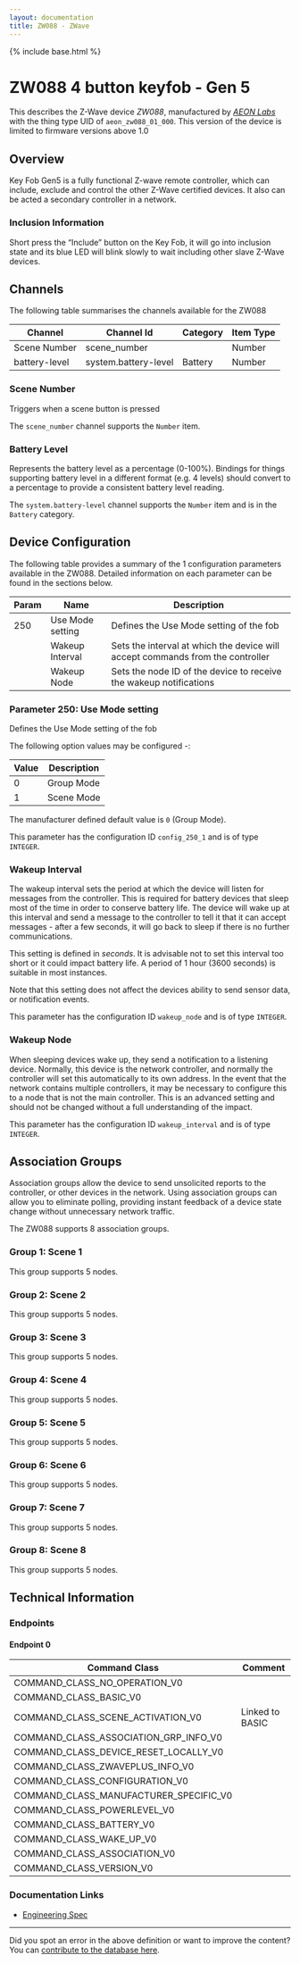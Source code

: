 ```yaml
---
layout: documentation
title: ZW088 - ZWave
---
```


{% include base.html %}

# ZW088 4 button keyfob - Gen 5
This describes the Z-Wave device *ZW088*, manufactured by *[AEON Labs](http://aeotec.com/)* with the thing type UID of ```aeon_zw088_01_000```.
This version of the device is limited to firmware versions above 1.0

## Overview

Key Fob Gen5 is a fully functional Z-wave remote controller, which can include, exclude and control the other Z-Wave certified devices. It also can be acted a secondary controller in a network.

### Inclusion Information

Short press the “Include” button on the Key Fob, it will go into inclusion state and its blue LED will blink slowly to wait including other slave Z-Wave devices.

## Channels

The following table summarises the channels available for the ZW088

| Channel | Channel Id | Category | Item Type |
|---------|------------|----------|-----------|
| Scene Number | scene_number |  | Number | 
| battery-level | system.battery-level | Battery | Number |

### Scene Number

Triggers when a scene button is pressed

The ```scene_number``` channel supports the ```Number``` item.

### Battery Level

Represents the battery level as a percentage (0-100%). Bindings for things supporting battery level in a different format (e.g. 4 levels) should convert to a percentage to provide a consistent battery level reading.

The ```system.battery-level``` channel supports the ```Number``` item and is in the ```Battery``` category.



## Device Configuration

The following table provides a summary of the 1 configuration parameters available in the ZW088.
Detailed information on each parameter can be found in the sections below.

| Param | Name  | Description |
|-------|-------|-------------|
| 250 | Use Mode setting | Defines the Use Mode setting of the fob |
|  | Wakeup Interval | Sets the interval at which the device will accept commands from the controller |
|  | Wakeup Node | Sets the node ID of the device to receive the wakeup notifications |

### Parameter 250: Use Mode setting

Defines the Use Mode setting of the fob

The following option values may be configured -:

| Value  | Description |
|--------|-------------|
| 0 | Group Mode |
| 1 | Scene Mode |

The manufacturer defined default value is ```0``` (Group Mode).

This parameter has the configuration ID ```config_250_1``` and is of type ```INTEGER```.

### Wakeup Interval

The wakeup interval sets the period at which the device will listen for messages from the controller. This is required for battery devices that sleep most of the time in order to conserve battery life. The device will wake up at this interval and send a message to the controller to tell it that it can accept messages - after a few seconds, it will go back to sleep if there is no further communications. 

This setting is defined in *seconds*. It is advisable not to set this interval too short or it could impact battery life. A period of 1 hour (3600 seconds) is suitable in most instances.

Note that this setting does not affect the devices ability to send sensor data, or notification events.

This parameter has the configuration ID ```wakeup_node``` and is of type ```INTEGER```.

### Wakeup Node

When sleeping devices wake up, they send a notification to a listening device. Normally, this device is the network controller, and normally the controller will set this automatically to its own address.
In the event that the network contains multiple controllers, it may be necessary to configure this to a node that is not the main controller. This is an advanced setting and should not be changed without a full understanding of the impact.

This parameter has the configuration ID ```wakeup_interval``` and is of type ```INTEGER```.


## Association Groups

Association groups allow the device to send unsolicited reports to the controller, or other devices in the network. Using association groups can allow you to eliminate polling, providing instant feedback of a device state change without unnecessary network traffic.

The ZW088 supports 8 association groups.

### Group 1: Scene 1


This group supports 5 nodes.

### Group 2: Scene 2


This group supports 5 nodes.

### Group 3: Scene 3


This group supports 5 nodes.

### Group 4: Scene 4


This group supports 5 nodes.

### Group 5: Scene 5


This group supports 5 nodes.

### Group 6: Scene 6


This group supports 5 nodes.

### Group 7: Scene 7


This group supports 5 nodes.

### Group 8: Scene 8


This group supports 5 nodes.

## Technical Information

### Endpoints

#### Endpoint 0

| Command Class | Comment |
|---------------|---------|
| COMMAND_CLASS_NO_OPERATION_V0| |
| COMMAND_CLASS_BASIC_V0| |
| COMMAND_CLASS_SCENE_ACTIVATION_V0| Linked to BASIC|
| COMMAND_CLASS_ASSOCIATION_GRP_INFO_V0| |
| COMMAND_CLASS_DEVICE_RESET_LOCALLY_V0| |
| COMMAND_CLASS_ZWAVEPLUS_INFO_V0| |
| COMMAND_CLASS_CONFIGURATION_V0| |
| COMMAND_CLASS_MANUFACTURER_SPECIFIC_V0| |
| COMMAND_CLASS_POWERLEVEL_V0| |
| COMMAND_CLASS_BATTERY_V0| |
| COMMAND_CLASS_WAKE_UP_V0| |
| COMMAND_CLASS_ASSOCIATION_V0| |
| COMMAND_CLASS_VERSION_V0| |

### Documentation Links

* [Engineering Spec](https://www.cd-jackson.com/zwave_device_uploads/87/z-wave-aeon-labs-key-fob-remote-gen5-engineering-specification.pdf)

---

Did you spot an error in the above definition or want to improve the content?
You can [contribute to the database here](http://www.cd-jackson.com/index.php/zwave/zwave-device-database/zwave-device-list/devicesummary/87).
